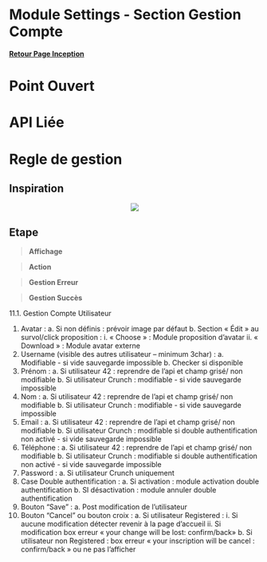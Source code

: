 # Module Settings - Section Gestion Compte

**[Retour Page Inception](./00_Page_Inception.md)**

# Point Ouvert

# API Liée

# Regle de gestion

## Inspiration
<p align="center">
	<img src="./Inspiration/" />
</p>

## Etape

> **Affichage**

> **Action**

> **Gestion Erreur**

> **Gestion Succès**

11.1.	Gestion Compte Utilisateur
1.	Avatar : 
a.	Si non définis : prévoir image par défaut
b.	Section « Édit » au survol/click proposition :
i.	« Choose » : Module proposition d’avatar 
ii.	« Download » : Module avatar externe
2.	Username (visible des autres utilisateur – minimum 3char) :
a.	Modifiable - si vide sauvegarde impossible 
b.	Checker si disponible
3.	Prénom :
a.	Si utilisateur 42 : reprendre de l’api et champ grisé/ non modifiable
b.	Si utilisateur Crunch : modifiable - si vide sauvegarde impossible 
4.	Nom :
a.	Si utilisateur 42 : reprendre de l’api et champ grisé/ non modifiable
b.	Si utilisateur Crunch : modifiable - si vide sauvegarde impossible 
5.	Email : 
a.	Si utilisateur 42 : reprendre de l’api et champ grisé/ non modifiable
b.	Si utilisateur Crunch : modifiable si double authentification non activé - si vide sauvegarde impossible
6.	Téléphone : 
a.	Si utilisateur 42 : reprendre de l’api et champ grisé/ non modifiable
b.	Si utilisateur Crunch : modifiable si double authentification non activé - si vide sauvegarde impossible
7.	Password :
a.	Si utilisateur Crunch uniquement
8.	Case Double authentification : 
a.	Si activation : module activation double authentification
b.	SI désactivation : module annuler double authentification
9.	Bouton “Save” : 
a.	Post modification de l’utilisateur
10.	Bouton “Cancel” ou bouton croix : 
a.	Si utilisateur Registered : 
i.	Si aucune modification détecter revenir à la page d’accueil
ii.	Si modification box erreur « your change will be lost: confirm/back»
b.	Si utilisateur non Registered : box erreur « your inscription will be cancel : confirm/back » ou ne pas l’afficher 
